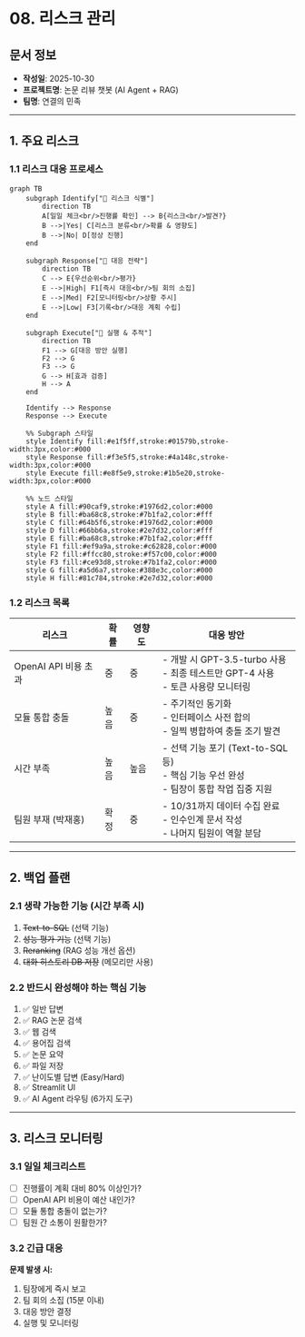 # 08. 리스크 관리

## 문서 정보
- **작성일**: 2025-10-30
- **프로젝트명**: 논문 리뷰 챗봇 (AI Agent + RAG)
- **팀명**: 연결의 민족

---

## 1. 주요 리스크

### 1.1 리스크 대응 프로세스

```mermaid
graph TB
    subgraph Identify["🔸 리스크 식별"]
        direction TB
        A[일일 체크<br/>진행률 확인] --> B{리스크<br/>발견?}
        B -->|Yes| C[리스크 분류<br/>확률 & 영향도]
        B -->|No| D[정상 진행]
    end

    subgraph Response["🔹 대응 전략"]
        direction TB
        C --> E{우선순위<br/>평가}
        E -->|High| F1[즉시 대응<br/>팀 회의 소집]
        E -->|Med| F2[모니터링<br/>상황 주시]
        E -->|Low| F3[기록<br/>대응 계획 수립]
    end

    subgraph Execute["🔺 실행 & 추적"]
        direction TB
        F1 --> G[대응 방안 실행]
        F2 --> G
        F3 --> G
        G --> H[효과 검증]
        H --> A
    end

    Identify --> Response
    Response --> Execute

    %% Subgraph 스타일
    style Identify fill:#e1f5ff,stroke:#01579b,stroke-width:3px,color:#000
    style Response fill:#f3e5f5,stroke:#4a148c,stroke-width:3px,color:#000
    style Execute fill:#e8f5e9,stroke:#1b5e20,stroke-width:3px,color:#000

    %% 노드 스타일
    style A fill:#90caf9,stroke:#1976d2,color:#000
    style B fill:#ba68c8,stroke:#7b1fa2,color:#fff
    style C fill:#64b5f6,stroke:#1976d2,color:#000
    style D fill:#66bb6a,stroke:#2e7d32,color:#fff
    style E fill:#ba68c8,stroke:#7b1fa2,color:#fff
    style F1 fill:#ef9a9a,stroke:#c62828,color:#000
    style F2 fill:#ffcc80,stroke:#f57c00,color:#000
    style F3 fill:#ce93d8,stroke:#7b1fa2,color:#000
    style G fill:#a5d6a7,stroke:#388e3c,color:#000
    style H fill:#81c784,stroke:#2e7d32,color:#000
```

### 1.2 리스크 목록

| 리스크 | 확률 | 영향도 | 대응 방안 |
|--------|------|--------|-----------|
| OpenAI API 비용 초과 | 중 | 중 | - 개발 시 GPT-3.5-turbo 사용<br/>- 최종 테스트만 GPT-4 사용<br/>- 토큰 사용량 모니터링 |
| 모듈 통합 충돌 | 높음 | 중 | - 주기적인 동기화<br/>- 인터페이스 사전 합의<br/>- 일찍 병합하여 충돌 조기 발견 |
| 시간 부족 | 높음 | 높음 | - 선택 기능 포기 (Text-to-SQL 등)<br/>- 핵심 기능 우선 완성<br/>- 팀장이 통합 작업 집중 지원 |
| 팀원 부재 (박재홍) | 확정 | 중 | - 10/31까지 데이터 수집 완료<br/>- 인수인계 문서 작성<br/>- 나머지 팀원이 역할 분담 |

---

## 2. 백업 플랜

### 2.1 생략 가능한 기능 (시간 부족 시)

1. ~~Text-to-SQL~~ (선택 기능)
2. ~~성능 평가 기능~~ (선택 기능)
3. ~~Reranking~~ (RAG 성능 개선 옵션)
4. ~~대화 히스토리 DB 저장~~ (메모리만 사용)

### 2.2 반드시 완성해야 하는 핵심 기능

1. ✅ 일반 답변
2. ✅ RAG 논문 검색
3. ✅ 웹 검색
4. ✅ 용어집 검색
5. ✅ 논문 요약
6. ✅ 파일 저장
7. ✅ 난이도별 답변 (Easy/Hard)
8. ✅ Streamlit UI
9. ✅ AI Agent 라우팅 (6가지 도구)

---

## 3. 리스크 모니터링

### 3.1 일일 체크리스트

- [ ] 진행률이 계획 대비 80% 이상인가?
- [ ] OpenAI API 비용이 예산 내인가?
- [ ] 모듈 통합 충돌이 없는가?
- [ ] 팀원 간 소통이 원활한가?

### 3.2 긴급 대응

**문제 발생 시:**
1. 팀장에게 즉시 보고
2. 팀 회의 소집 (15분 이내)
3. 대응 방안 결정
4. 실행 및 모니터링
